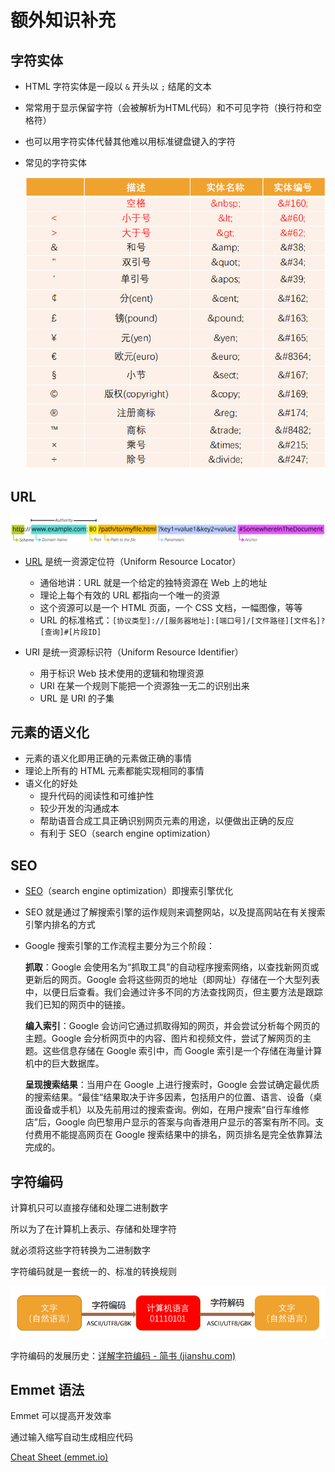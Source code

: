 # 额外知识补充

## 字符实体

- HTML 字符实体是一段以 `&` 开头以 `;` 结尾的文本

- 常常用于显示保留字符（会被解析为HTML代码）和不可见字符（换行符和空格符）

- 也可以用字符实体代替其他难以用标准键盘键入的字符

- 常见的字符实体

  ![](../images/character.png)

## URL

![](../images/url.png)

- [URL](https://developer.mozilla.org/zh-CN/docs/Learn/Common_questions/Web_mechanics/What_is_a_URL) 是统一资源定位符（Uniform Resource Locator）
  - 通俗地讲：URL 就是一个给定的独特资源在 Web 上的地址
  - 理论上每个有效的 URL 都指向一个唯一的资源
  - 这个资源可以是一个 HTML 页面，一个 CSS 文档，一幅图像，等等
  - URL 的标准格式：`[协议类型]://[服务器地址]:[端口号]/[文件路径][文件名]?[查询]#[片段ID]`

- URI 是统一资源标识符（Uniform Resource Identifier）

  - 用于标识 Web 技术使用的逻辑和物理资源
  - URI 在某一个规则下能把一个资源独一无二的识别出来
  - URL 是 URI 的子集

## 元素的语义化

- 元素的语义化即用正确的元素做正确的事情
- 理论上所有的 HTML 元素都能实现相同的事情
- 语义化的好处
  - 提升代码的阅读性和可维护性
  - 较少开发的沟通成本
  - 帮助语音合成工具正确识别网页元素的用途，以便做出正确的反应
  - 有利于 SEO（search engine optimization）

## SEO

- [SEO](https://developer.mozilla.org/zh-CN/docs/Glossary/SEO)（search engine optimization）即搜索引擎优化

- SEO 就是通过了解搜索引擎的运作规则来调整网站，以及提高网站在有关搜索引擎内排名的方式

- Google 搜索引擎的工作流程主要分为三个阶段：

  **抓取**：Google 会使用名为“抓取工具”的自动程序搜索网络，以查找新网页或更新后的网页。Google 会将这些网页的地址（即网址）存储在一个大型列表中，以便日后查看。我们会通过许多不同的方法查找网页，但主要方法是跟踪我们已知的网页中的链接。

  **编入索引**：Google 会访问它通过抓取得知的网页，并会尝试分析每个网页的主题。Google 会分析网页中的内容、图片和视频文件，尝试了解网页的主题。这些信息存储在 Google 索引中，而 Google 索引是一个存储在海量计算机中的巨大数据库。

  **呈现搜索结果**：当用户在 Google 上进行搜索时，Google 会尝试确定最优质的搜索结果。“最佳“结果取决于许多因素，包括用户的位置、语言、设备（桌面设备或手机）以及先前用过的搜索查询。例如，在用户搜索“自行车维修店”后，Google 向巴黎用户显示的答案与向香港用户显示的答案有所不同。支付费用不能提高网页在 Google 搜索结果中的排名，网页排名是完全依靠算法完成的。

## 字符编码

计算机只可以直接存储和处理二进制数字

所以为了在计算机上表示、存储和处理字符

就必须将这些字符转换为二进制数字

字符编码就是一套统一的、标准的转换规则

![](../images/character-coding.png)

字符编码的发展历史：[详解字符编码 - 简书 (jianshu.com)](https://www.jianshu.com/p/899e749be47c)

## Emmet 语法

Emmet 可以提高开发效率

通过输入缩写自动生成相应代码

[Cheat Sheet (emmet.io)](https://docs.emmet.io/cheat-sheet/)

